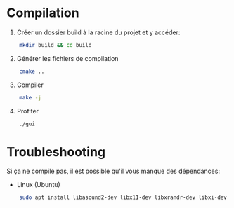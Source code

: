 # Compilation

1. Créer un dossier build à la racine du projet et y accéder:
```bash
    mkdir build && cd build
```

2. Générer les fichiers de compilation
```bash
    cmake ..
```

3. Compiler
```bash
    make -j
```

4. Profiter
```bash
    ./gui
```

# Troubleshooting

Si ça ne compile pas, il est possible qu'il vous manque des dépendances:

- Linux (Ubuntu)
```bash
    sudo apt install libasound2-dev libx11-dev libxrandr-dev libxi-dev libgl1-mesa-dev libglu1-mesa-dev libxcursor-dev libxinerama-dev libwayland-dev libxkbcommon-dev
```